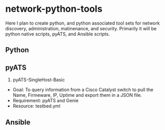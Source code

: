 # network-python-tools
Here I plan to create python, and python associated tool sets for network discovery, administration, matinenance, and security.
Primarily it will be python native scripts, pyATS, and Ansible scripts.

## Python

## pyATS
1. pyATS-SingleHost-Basic
- Goal: To query information from a Cisco Catalyst switch to pull the Name, Firmeware, IP, Uptime and export them in a JSON file.
- Requirement: pyATS and Genie
- Resource: testbed.yml 

## Ansible
